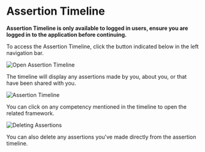# Assertion Timeline

**Assertion Timeline is only available to logged in users, ensure you are logged in to the application before continuing.**

To access the Assertion Timeline, click the button indicated below in the left navigation bar.

![Open Assertion Timeline](/v1.5/authoring/assertion-timeline-button.png)

The timeline will display any assertions made by you, about you, or that have been shared with you.

![Assertion Timeline](/v1.5/authoring/assertion-timeline.png)

You can click on any competency mentioned in the timeline to open the related framework.

![Deleting Assertions](/v1.5/authoring/assertion-timeline-delete.png)

You can also delete any assertions you've made directly from the assertion timeline.